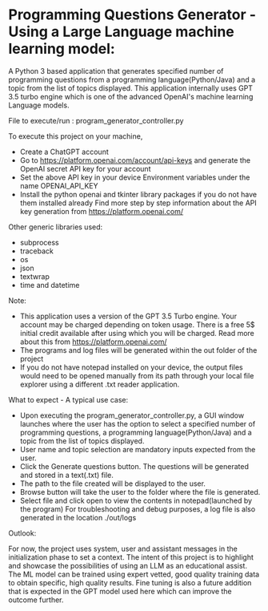 # Programming Questions Generator - Using a Large Language machine learning model:
A Python 3 based application that generates specified number of programming questions from a programming language(Python/Java) and a topic from the list of topics displayed.
This application internally uses GPT 3.5 turbo engine which is one of the advanced OpenAI's machine learning Language models.

File to execute/run : program_generator_controller.py

To execute this project on your machine,
  - Create a ChatGPT account
  - Go to https://platform.openai.com/account/api-keys and generate the OpenAI secret API key for your account
  - Set the above API key in your device Environment variables under the name OPENAI_API_KEY  
  - Install the python openai and tkinter library packages if you do not have them installed already
    Find more step by step information about the API key generation from https://platform.openai.com/

Other generic libraries used:
  - subprocess
  - traceback
  - os
  - json
  - textwrap
  - time and datetime

Note:
  - This application uses a version of the GPT 3.5 Turbo engine. Your account may be charged depending on token usage.
    There is a free 5$ initial credit available after using which you will be charged.
    Read more about this from https://platform.openai.com/
  - The programs and log files will be generated within the out folder of the project
  - If you do not have notepad installed on your device, the output files would need to be opened manually from its path 
    through your local file explorer using a different .txt reader application.

What to expect - A typical use case:
  - Upon executing the program_generator_controller.py, a GUI window launches where the user has the option to select a specified number of 
    programming questions, a programming language(Python/Java) and a topic from the list of topics displayed.
  - User name and topic selection are mandatory inputs expected from the user.
  - Click the Generate questions button. The questions will be generated and stored in a text(.txt) file.
  - The path to the file created will be displayed to the user. 
  - Browse button will take the user to the folder where the file is generated.
  - Select file and click open to view the contents in notepad(launched by the program)
For troubleshooting and debug purposes, a log file is also generated in the location ./out/logs

Outlook:

For now, the project uses system, user and assistant messages in the initialization phase to set a context. The intent 
of this project is to highlight and showcase the possibilities of using an LLM as an educational assist.
The ML model can be trained using expert vetted, good quality training data to obtain specific, high quality results.
Fine tuning is also a future addition that is expected in the GPT model used here which can improve the outcome further.

